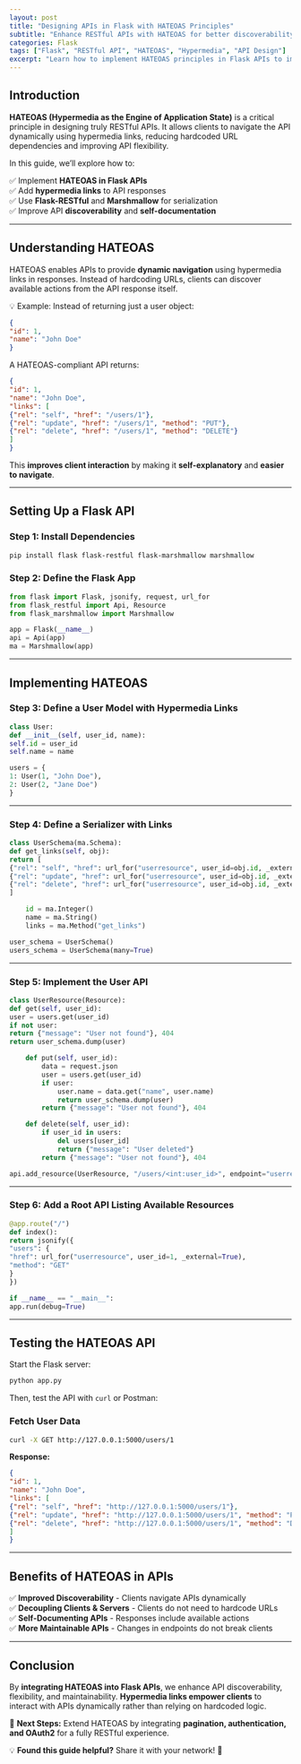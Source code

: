 ```yaml
---
layout: post
title: "Designing APIs in Flask with HATEOAS Principles"
subtitle: "Enhance RESTful APIs with HATEOAS for better discoverability and navigation"
categories: Flask
tags: ["Flask", "RESTful API", "HATEOAS", "Hypermedia", "API Design"]
excerpt: "Learn how to implement HATEOAS principles in Flask APIs to improve discoverability, maintainability, and client interactions."
---
```


## Introduction

**HATEOAS (Hypermedia as the Engine of Application State)** is a critical principle in designing truly RESTful APIs. It allows clients to navigate the API dynamically using hypermedia links, reducing hardcoded URL dependencies and improving API flexibility.

In this guide, we’ll explore how to:

✅ Implement **HATEOAS in Flask APIs**  
✅ Add **hypermedia links** to API responses  
✅ Use **Flask-RESTful** and **Marshmallow** for serialization  
✅ Improve API **discoverability** and **self-documentation**

---

## Understanding HATEOAS

HATEOAS enables APIs to provide **dynamic navigation** using hypermedia links in responses. Instead of hardcoding URLs, clients can discover available actions from the API response itself.

💡 Example: Instead of returning just a user object:

```json
{
"id": 1,
"name": "John Doe"
}
```

A HATEOAS-compliant API returns:

```json
{
"id": 1,
"name": "John Doe",
"links": [
{"rel": "self", "href": "/users/1"},
{"rel": "update", "href": "/users/1", "method": "PUT"},
{"rel": "delete", "href": "/users/1", "method": "DELETE"}
]
}
```

This **improves client interaction** by making it **self-explanatory** and **easier to navigate**.

---

## Setting Up a Flask API

### Step 1: Install Dependencies

```sh
pip install flask flask-restful flask-marshmallow marshmallow
```

### Step 2: Define the Flask App

```python
from flask import Flask, jsonify, request, url_for
from flask_restful import Api, Resource
from flask_marshmallow import Marshmallow

app = Flask(__name__)
api = Api(app)
ma = Marshmallow(app)
```

---

## Implementing HATEOAS

### Step 3: Define a User Model with Hypermedia Links

```python
class User:
def __init__(self, user_id, name):
self.id = user_id
self.name = name

users = {
1: User(1, "John Doe"),
2: User(2, "Jane Doe")
}
```

---

### Step 4: Define a Serializer with Links

```python
class UserSchema(ma.Schema):
def get_links(self, obj):
return [
{"rel": "self", "href": url_for("userresource", user_id=obj.id, _external=True)},
{"rel": "update", "href": url_for("userresource", user_id=obj.id, _external=True), "method": "PUT"},
{"rel": "delete", "href": url_for("userresource", user_id=obj.id, _external=True), "method": "DELETE"}
]

    id = ma.Integer()
    name = ma.String()
    links = ma.Method("get_links")

user_schema = UserSchema()
users_schema = UserSchema(many=True)
```

---

### Step 5: Implement the User API

```python
class UserResource(Resource):
def get(self, user_id):
user = users.get(user_id)
if not user:
return {"message": "User not found"}, 404
return user_schema.dump(user)

    def put(self, user_id):
        data = request.json
        user = users.get(user_id)
        if user:
            user.name = data.get("name", user.name)
            return user_schema.dump(user)
        return {"message": "User not found"}, 404

    def delete(self, user_id):
        if user_id in users:
            del users[user_id]
            return {"message": "User deleted"}
        return {"message": "User not found"}, 404

api.add_resource(UserResource, "/users/<int:user_id>", endpoint="userresource")
```

---

### Step 6: Add a Root API Listing Available Resources

```python
@app.route("/")
def index():
return jsonify({
"users": {
"href": url_for("userresource", user_id=1, _external=True),
"method": "GET"
}
})

if __name__ == "__main__":
app.run(debug=True)
```

---

## Testing the HATEOAS API

Start the Flask server:

```sh
python app.py
```

Then, test the API with `curl` or Postman:

### Fetch User Data

```sh
curl -X GET http://127.0.0.1:5000/users/1
```

**Response:**

```json
{
"id": 1,
"name": "John Doe",
"links": [
{"rel": "self", "href": "http://127.0.0.1:5000/users/1"},
{"rel": "update", "href": "http://127.0.0.1:5000/users/1", "method": "PUT"},
{"rel": "delete", "href": "http://127.0.0.1:5000/users/1", "method": "DELETE"}
]
}
```

---

## Benefits of HATEOAS in APIs

✅ **Improved Discoverability** - Clients navigate APIs dynamically  
✅ **Decoupling Clients & Servers** - Clients do not need to hardcode URLs  
✅ **Self-Documenting APIs** - Responses include available actions  
✅ **More Maintainable APIs** - Changes in endpoints do not break clients

---

## Conclusion

By **integrating HATEOAS into Flask APIs**, we enhance API discoverability, flexibility, and maintainability. **Hypermedia links empower clients** to interact with APIs dynamically rather than relying on hardcoded logic.

🚀 **Next Steps:** Extend HATEOAS by integrating **pagination, authentication, and OAuth2** for a fully RESTful experience.

💡 **Found this guide helpful?** Share it with your network! 🚀  

